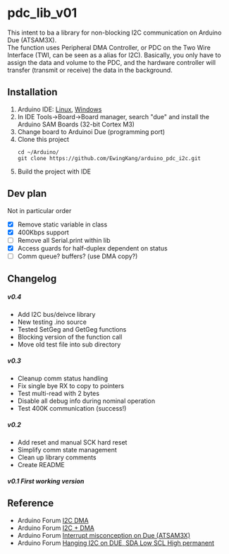 # pdc_lib_v01
This intent to ba a library for non-blocking I2C communication on Arduino Due (ATSAM3X).  
The function uses Peripheral DMA Controller, or PDC on the Two Wire Interface (TWI, can be seen as a alias for I2C). Basically, you only have to assign the data and volume to the PDC, and the hardware controller will transfer (transmit or receive) the data in the background. 

## Installation
1. Arduino IDE: [Linux](https://www.arduino.cc/en/guide/linux), [Windows]()
2. In IDE Tools->Board->Board manager, search "due" and install the Arduino SAM Boards (32-bit Cortex M3)
3. Change board to Arduinoi Due (programming port)
4. Clone this project 
    ```
    cd ~/Arduino/
    git clone https://github.com/EwingKang/arduino_pdc_i2c.git
    ```
5. Build the project with IDE

## Dev plan
Not in particular order
- [x] Remove static variable in class
- [x] 400Kbps support
- [ ] Remove all Serial.print within lib
- [x] Access guards for half-duplex dependent on status
- [ ] Comm queue? buffers? (use DMA copy?)

## Changelog
##### v0.4
  - Add I2C bus/deivce library
  - New testing .ino source
  - Tested SetGeg and GetGeg functions
  - Blocking version of the function call
  - Move old test file into sub directory
##### v0.3
  - Cleanup comm status handling
  - Fix single bye RX to copy to pointers
  - Test multi-read with 2 bytes
  - Disable all debug info during nominal operation
  - Test 400K communication (success!)
##### v0.2 
  - Add reset and manual SCK hard reset
  - Simplify comm state management
  - Clean up library comments
  - Create README
##### v0.1 First working version

## Reference
- Arduino Forum [I2C DMA](https://forum.arduino.cc/index.php?topic=605127.0)
- Arduino Forum [I2C + DMA](https://forum.arduino.cc/index.php?topic=152643.0)
- Arduino Forum [Interrupt misconception on Due (ATSAM3X)](https://forum.arduino.cc/index.php?topic=621506.0)
- Arduino Forum [Hanging I2C on DUE, SDA Low SCL High permanent](https://forum.arduino.cc/index.php?topic=288573.0)
